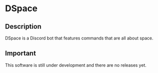 # DSpace

## Description

DSpace is a Discord bot that features commands that are all about space.

## Important

This software is still under development and there are no releases yet.

